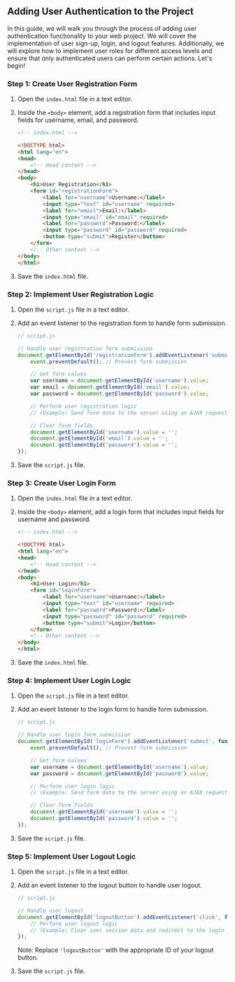 ## Adding User Authentication to the Project

In this guide, we will walk you through the process of adding user authentication functionality to your web project. We will cover the implementation of user sign-up, login, and logout features. Additionally, we will explore how to implement user roles for different access levels and ensure that only authenticated users can perform certain actions. Let's begin!

### Step 1: Create User Registration Form

1. Open the `index.html` file in a text editor.

2. Inside the `<body>` element, add a registration form that includes input fields for username, email, and password.

   ```html
   <!-- index.html -->

   <!DOCTYPE html>
   <html lang="en">
   <head>
       <!-- Head content -->
   </head>
   <body>
       <h1>User Registration</h1>
       <form id="registrationForm">
           <label for="username">Username:</label>
           <input type="text" id="username" required>
           <label for="email">Email:</label>
           <input type="email" id="email" required>
           <label for="password">Password:</label>
           <input type="password" id="password" required>
           <button type="submit">Register</button>
       </form>
       <!-- Other content -->
   </body>
   </html>
   ```

3. Save the `index.html` file.

### Step 2: Implement User Registration Logic

1. Open the `script.js` file in a text editor.

2. Add an event listener to the registration form to handle form submission.

   ```javascript
   // script.js

   // Handle user registration form submission
   document.getElementById('registrationForm').addEventListener('submit', function(event) {
       event.preventDefault(); // Prevent form submission

       // Get form values
       var username = document.getElementById('username').value;
       var email = document.getElementById('email').value;
       var password = document.getElementById('password').value;

       // Perform user registration logic
       // (Example: Send form data to the server using an AJAX request)

       // Clear form fields
       document.getElementById('username').value = '';
       document.getElementById('email').value = '';
       document.getElementById('password').value = '';
   });
   ```

3. Save the `script.js` file.

### Step 3: Create User Login Form

1. Open the `index.html` file in a text editor.

2. Inside the `<body>` element, add a login form that includes input fields for username and password.

   ```html
   <!-- index.html -->

   <!DOCTYPE html>
   <html lang="en">
   <head>
       <!-- Head content -->
   </head>
   <body>
       <h1>User Login</h1>
       <form id="loginForm">
           <label for="username">Username:</label>
           <input type="text" id="username" required>
           <label for="password">Password:</label>
           <input type="password" id="password" required>
           <button type="submit">Login</button>
       </form>
       <!-- Other content -->
   </body>
   </html>
   ```

3. Save the `index.html` file.

### Step 4: Implement User Login Logic

1. Open the `script.js` file in a text editor.

2. Add an event listener to the login form to handle form submission.

   ```javascript
   // script.js

   // Handle user login form submission
   document.getElementById('loginForm').addEventListener('submit', function(event) {
       event.preventDefault(); // Prevent form submission

       // Get form values
       var username = document.getElementById('username').value;
       var password = document.getElementById('password').value;

       // Perform user login logic
       // (Example: Send form data to the server using an AJAX request)

       // Clear form fields
       document.getElementById('username').value = '';
       document.getElementById('password').value = '';
   });
   ```

3. Save the `script.js` file.

### Step 5: Implement User Logout Logic

1. Open the `script.js` file in a text editor.

2. Add an event listener to the logout button to handle user logout.

   ```javascript
   // script.js

   // Handle user logout
   document.getElementById('logoutButton').addEventListener('click', function() {
       // Perform user logout logic
       // (Example: Clear user session data and redirect to the login page)
   });
   ```

   Note: Replace `'logoutButton'` with the appropriate ID of your logout button.

3. Save the `script.js` file.

